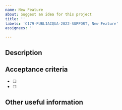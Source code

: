 ```yaml
---
name: New Feature
about: Suggest an idea for this project
title: ''
labels: 'C179-PUBLIACQUA-2022-SUPPORT, New Feature'
assignees: ''

---
```


## Description
<!-- A few sentences describing new feature -->
<!-- screenshot, video, or link to mockup/prototype are welcome -->

## Acceptance criteria

<!-- Describe here the list of acceptance criteria -->
- [ ]
- [ ]

## Other useful information
